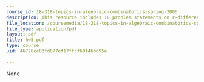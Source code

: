 ```yaml
---
course_id: 18-318-topics-in-algebraic-combinatorics-spring-2006
description: This resource includes 10 problem statements on r-differential lattices.
file_location: /coursemedia/18-318-topics-in-algebraic-combinatorics-spring-2006/46726cc83fd077ef17ffcf60f46b695e_hw5.pdf
file_type: application/pdf
layout: pdf
title: hw5.pdf
type: course
uid: 46726cc83fd077ef17ffcf60f46b695e

---
```

None